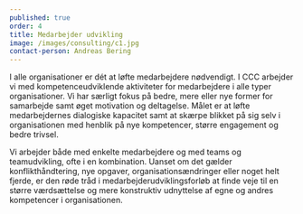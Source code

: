 ```yaml
---
published: true
order: 4
title: Medarbejder udvikling
image: /images/consulting/c1.jpg
contact-person: Andreas Bering
---
```


I alle organisationer er dét at løfte medarbejdere nødvendigt. I CCC arbejder vi med kompetenceudviklende aktiviteter for medarbejdere i alle typer organisationer. Vi har særligt fokus på bedre, mere eller nye former for samarbejde samt øget motivation og deltagelse. Målet er at løfte medarbejdernes dialogiske kapacitet samt at skærpe blikket på sig selv i organisationen med henblik på nye kompetencer, større engagement og bedre trivsel.

Vi arbejder både med enkelte medarbejdere og med teams og teamudvikling, ofte i en kombination. Uanset om det gælder konflikthåndtering, nye opgaver, organisationsændringer eller noget helt fjerde, er den røde tråd i medarbejderudviklingsforløb at finde veje til en større værdsættelse og mere konstruktiv udnyttelse af egne og andres kompetencer i organisationen.

